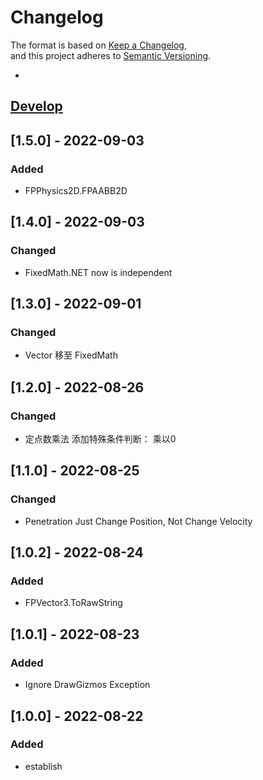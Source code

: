 # Changelog
The format is based on [Keep a Changelog](https://keepachangelog.com/en/1.0.0/),  
and this project adheres to [Semantic Versioning](https://semver.org/spec/v2.0.0.html).  


- [Develop]: https://github.com/chenwansal/JackFrame  
## [Develop]
## [1.5.0] - 2022-09-03
### Added
- FPPhysics2D.FPAABB2D  

## [1.4.0] - 2022-09-03
### Changed
- FixedMath.NET now is independent  

## [1.3.0] - 2022-09-01
### Changed
- Vector 移至 FixedMath  

## [1.2.0] - 2022-08-26
### Changed
- 定点数乘法 添加特殊条件判断： 乘以0  

## [1.1.0] - 2022-08-25
### Changed
- Penetration Just Change Position, Not Change Velocity  

## [1.0.2] - 2022-08-24
### Added
- FPVector3.ToRawString  

## [1.0.1] - 2022-08-23
### Added
- Ignore DrawGizmos Exception  

## [1.0.0] - 2022-08-22
### Added
- establish  


